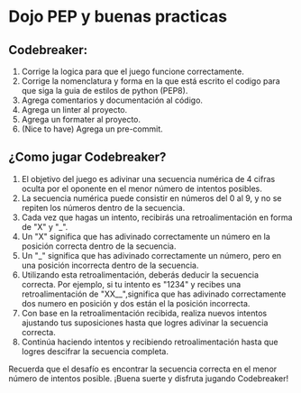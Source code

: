 # Dojo PEP y buenas practicas

## Codebreaker:

1. Corrige la logica para que el juego funcione correctamente.
2. Corrige la nomenclatura y forma en la que está escrito el codigo para que siga la guia de estilos de python (PEP8).
3. Agrega comentarios y documentación al código.
4. Agrega un linter al proyecto.
5. Agrega un formater al proyecto.
6. (Nice to have) Agrega un pre-commit.

## ¿Como jugar Codebreaker?

1. El objetivo del juego es adivinar una secuencia numérica de 4 cifras oculta por el oponente en el menor número de intentos posibles.
2. La secuencia numérica puede consistir en números del 0 al 9, y no se repiten los números dentro de la secuencia.
3. Cada vez que hagas un intento, recibirás una retroalimentación en forma de "X" y "_".
4. Un "X" significa que has adivinado correctamente un número en la posición correcta dentro de la secuencia.
5. Un "_" significa que has adivinado correctamente un número, pero en una posición incorrecta dentro de la secuencia.
6. Utilizando esta retroalimentación, deberás deducir la secuencia correcta.
Por ejemplo, si tu intento es "1234" y recibes una retroalimentación de "XX__",significa que has adivinado correctamente dos numero en posición y dos están el la posición incorrecta.
7. Con base en la retroalimentación recibida, realiza nuevos intentos ajustando tus suposiciones hasta que logres adivinar la secuencia correcta.
8. Continúa haciendo intentos y recibiendo retroalimentación hasta que logres descifrar la secuencia completa.

Recuerda que el desafío es encontrar la secuencia correcta en el menor número de intentos posible. ¡Buena suerte y disfruta jugando Codebreaker!
